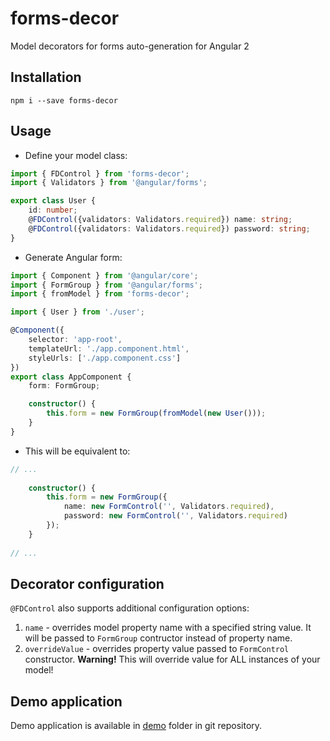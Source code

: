 # forms-decor

Model decorators for forms auto-generation for Angular 2

## Installation

```
npm i --save forms-decor
```

## Usage

* Define your model class:

```TypeScript
import { FDControl } from 'forms-decor';
import { Validators } from '@angular/forms';

export class User {
    id: number;
    @FDControl({validators: Validators.required}) name: string;
    @FDControl({validators: Validators.required}) password: string;
}
```

* Generate Angular form:

```TypeScript
import { Component } from '@angular/core';
import { FormGroup } from '@angular/forms';
import { fromModel } from 'forms-decor';

import { User } from './user';

@Component({
    selector: 'app-root',
    templateUrl: './app.component.html',
    styleUrls: ['./app.component.css']
})
export class AppComponent {
    form: FormGroup;

    constructor() {
        this.form = new FormGroup(fromModel(new User()));
    }
}
```

* This will be equivalent to:

```TypeScript
// ...
    
    constructor() {
        this.form = new FormGroup({
            name: new FormControl('', Validators.required),
            password: new FormControl('', Validators.required)
        });
    }
    
// ...
```

## Decorator configuration

`@FDControl` also supports additional configuration options:

1. `name` - overrides model property name with a specified string value.
    It will be passed to `FormGroup` contructor instead of property name.
2. `overrideValue` - overrides property value passed to `FormControl` constructor.
    **Warning!** This will override value for ALL instances of your model!

## Demo application

Demo application is available in [demo](https://github.com/Auxx/forms-decor/tree/master/demo) folder in git repository.
